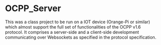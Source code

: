 # OCPP_Server

This was a class project to be run on a IOT device (Orange-Pi or similar) which almost support the full set of functionalities of the OCPP v1.6 protocol. It comprises a server-side and a client-side development communicating over Websockets as specified in the protocol specification.
